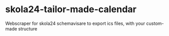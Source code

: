 # skola24-tailor-made-calendar
Webscraper for skola24 schemavisare to export ics files, with your custom-made structure
